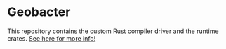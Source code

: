 # Geobacter

This repository contains the custom Rust compiler driver and the runtime
crates. [See here for more info!](https://github.com/geobacter-rs/about)
